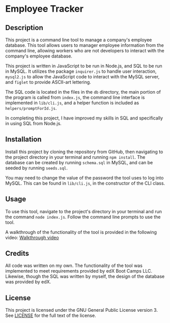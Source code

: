 # Employee Tracker

## Description

This project is a command line tool to manage a company's employee database. This tool allows users to manager employee information from the command line, allowing workers who are not developers to interact with the company's employee database.

This project is written in JavaScript to be run in Node.js, and SQL to be run in MySQL. It utilizes the package `inquirer.js` to handle user interaction, `mysql2.js` to allow the JavaScript code to interact with the MySQL server, and `figlet` to provide ASCII-art lettering.

The SQL code is located in the files in the `db` directory, the main portion of the program is called from `index.js`, the command line interface is implemented in `lib/cli.js`, and a helper function is included as `helpers/promptForId.js`.

In completing this project, I have improved my skills in SQL and specifically in using SQL from Node.js.

## Installation

Install this project by cloning the repository from GitHub, then navigating to the project directory in your terminal and running `npm install`. The database can be created by running `schema.sql` in MySQL, and can be seeded by running `seeds.sql`.

You may need to change the value of the password the tool uses to log into MySQL. This can be found in `lib/cli.js`, in the constructor of the CLI class.

## Usage

To use this tool, navigate to the project's directory in your terminal and run the command `node index.js`. Follow the command line prompts to use the tool. 

A walkthrough of the functionality of the tool is provided in the following video: [Walkthrough video](./walkthrough.webm)

## Credits

All code was written on my own. The functionality of the tool was implemented to meet requirements provided by edX Boot Camps LLC. Likewise, though the SQL was written by myself, the design of the database was provided by edX.

## License

This project is licensed under the GNU General Public License version 3. See [LICENSE](./LICENSE) for the full text of the license.